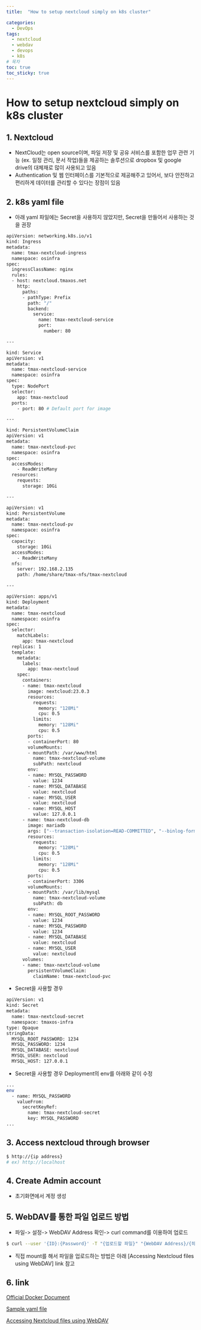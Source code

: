 ```yaml
---
title:  "How to setup nextcloud simply on k8s cluster"

categories:
  - DevOps
tags:
  - nextcloud
  - webdav
  - devops
  - k8s
# 목차
toc: true
toc_sticky: true
---
```


# How to setup nextcloud simply on k8s cluster

## 1. Nextcloud

* NextCloud는 open source이며, 파일 저장 및 공유 서비스를 포함한 업무 관련 기능 (ex. 일정 관리, 문서 작업)들을 제공하는 솔루션으로 dropbox 및 google drive의 대체재로 많이 사용되고 있음
* Authentication 및 웹 인터페이스를 기본적으로 제공해주고 있어서, 보다 안전하고 편리하게 데이터를 관리할 수 있다는 장점이 있음

## 2. k8s yaml file

* 아래 yaml 파일에는 Secret을 사용하지 않았지만, Secret을 만들어서 사용하는 것을 권장

```bash
apiVersion: networking.k8s.io/v1
kind: Ingress
metadata:
  name: tmax-nextcloud-ingress
  namespace: osinfra
spec:
  ingressClassName: nginx
  rules:
  - host: nextcloud.tmaxos.net
    http:
      paths:
      - pathType: Prefix
        path: "/"
        backend:
          service:
            name: tmax-nextcloud-service
            port:
              number: 80

---

kind: Service
apiVersion: v1
metadata:
  name: tmax-nextcloud-service
  namespace: osinfra
spec:
  type: NodePort
  selector:
    app: tmax-nextcloud
  ports:
    - port: 80 # Default port for image

---

kind: PersistentVolumeClaim
apiVersion: v1
metadata:
  name: tmax-nextcloud-pvc
  namespace: osinfra
spec:
  accessModes:
    - ReadWriteMany
  resources:
    requests:
      storage: 10Gi

---

apiVersion: v1
kind: PersistentVolume
metadata:
  name: tmax-nextcloud-pv
  namespace: osinfra
spec:
  capacity:
    storage: 10Gi
  accessModes:
    - ReadWriteMany
  nfs:
    server: 192.168.2.135
    path: /home/share/tmax-nfs/tmax-nextcloud

---

apiVersion: apps/v1
kind: Deployment
metadata:
  name: tmax-nextcloud
  namespace: osinfra
spec:
  selector:
    matchLabels:
      app: tmax-nextcloud
  replicas: 1
  template:
    metadata:
      labels:
        app: tmax-nextcloud
    spec:
      containers:
      - name: tmax-nextcloud
        image: nextcloud:23.0.3
        resources:
          requests:
            memory: "128Mi"
            cpu: 0.5 
          limits:
            memory: "128Mi"
            cpu: 0.5
        ports:
        - containerPort: 80
        volumeMounts:
        - mountPath: /var/www/html
          name: tmax-nextcloud-volume
          subPath: nextcloud
        env:
        - name: MYSQL_PASSWORD
          value: 1234
        - name: MYSQL_DATABASE
          value: nextcloud
        - name: MYSQL_USER
          value: nextcloud
        - name: MYSQL_HOST
          value: 127.0.0.1
      - name: tmax-nextcloud-db
        image: mariadb
        args: ["--transaction-isolation=READ-COMMITTED", "--binlog-format=ROW"]
        resources:
          requests:
            memory: "128Mi"
            cpu: 0.5
          limits:
            memory: "128Mi"
            cpu: 0.5
        ports:
        - containerPort: 3306
        volumeMounts:
        - mountPath: /var/lib/mysql
          name: tmax-nextcloud-volume
          subPath: db
        env:
        - name: MYSQL_ROOT_PASSWORD
          value: 1234
        - name: MYSQL_PASSWORD
          value: 1234
        - name: MYSQL_DATABASE
          value: nextcloud
        - name: MYSQL_USER
          value: nextcloud
      volumes:
      - name: tmax-nextcloud-volume
        persistentVolumeClaim:
          claimName: tmax-nextcloud-pvc

```

* Secret을 사용할 경우 

```bash
apiVersion: v1
kind: Secret
metadata:
  name: tmax-nextcloud-secret
  namespace: tmaxos-infra
type: Opaque
stringData:
  MYSQL_ROOT_PASSWORD: 1234
  MYSQL_PASSWORD: 1234
  MYSQL_DATABASE: nextcloud
  MYSQL_USER: nextcloud
  MYSQL_HOST: 127.0.0.1
```

* Secret을 사용할 경우 Deployment의 env를 아래와 같이 수정

```bash
...
env
  - name: MYSQL_PASSWORD
    valueFrom:
      secretKeyRef:
        name: tmax-nextcloud-secret
        key: MYSQL_PASSWORD
...
```

## 3. Access nextcloud through browser

```bash
$ http://{ip address}
# ex) http://localhost
```

## 4. Create Admin account

* 초기화면에서 계정 생성

## 5. WebDAV를 통한 파일 업로드 방법

* 파일-> 설정-> WebDAV Address 확인-> curl command를 이용하여 업로드

```bash
$ curl --user '{ID}:{Password}' -T "{업로드할 파일}" "{WebDAV Address}/{하위폴더}/{파일이름}"
```

* 직접 mount를 해서 파일을 업로드하는 방법은 아래 [Accessing Nextcloud files using WebDAV] link 참고

## 6. link

[Official Docker Document](https://hub.docker.com/_/nextcloud)

[Sample yaml file](https://github.com/smilejj91/k8s-cluster-setting/blob/main/app/tmax-nextcloud/tmax-nextcloud.yaml)

[Accessing Nextcloud files using WebDAV](https://docs.nextcloud.com/server/23/user_manual/en/files/access_webdav.html)
